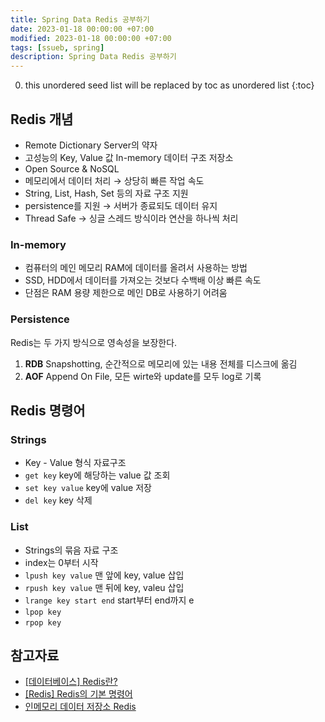 ```yaml
---
title: Spring Data Redis 공부하기
date: 2023-01-18 00:00:00 +07:00
modified: 2023-01-18 00:00:00 +07:00
tags: [ssueb, spring]
description: Spring Data Redis 공부하기
---
```


0. this unordered seed list will be replaced by toc as unordered list
{:toc}

## Redis 개념
- Remote Dictionary Server의 약자
- 고성능의 Key, Value 값 In-memory 데이터 구조 저장소
- Open Source & NoSQL
- 메모리에서 데이터 처리 → 상당히 빠른 작업 속도
- String, List, Hash, Set 등의 자료 구조 지원
- persistence를 지원 → 서버가 종료되도 데이터 유지
- Thread Safe → 싱글 스레드 방식이라 연산을 하나씩 처리

### In-memory
- 컴퓨터의 메인 메모리 RAM에 데이터를 올려서 사용하는 방법
- SSD, HDD에서 데이터를 가져오는 것보다 수백배 이상 빠른 속도
- 단점은 RAM 용량 제한으로 메인 DB로 사용하기 어려움

### Persistence
Redis는 두 가지 방식으로 영속성을 보장한다.
1. **RDB** Snapshotting, 순간적으로 메모리에 있는 내용 전체를 디스크에 옮김
2. **AOF** Append On File, 모든 wirte와 update를 모두 log로 기록

## Redis 명령어
### Strings
- Key - Value 형식 자료구조
- `get key` key에 해당하는 value 값 조회
- `set key value` key에 value 저장
- `del key` key 삭제

### List
- Strings의 묶음 자료 구조
- index는 0부터 시작
- `lpush key value` 맨 앞에 key, value 삽입
- `rpush key value` 맨 뒤에 key, valeu 삽입
- `lrange key start end` start부터 end까지 e
- `lpop key`
- `rpop key`

## 참고자료
- [[데이터베이스] Redis란?](https://steady-coding.tistory.com/586)
- [[Redis] Redis의 기본 명령어](https://sabarada.tistory.com/104)
- [인메모리 데이터 저장소 Redis](https://zangzangs.tistory.com/72)
